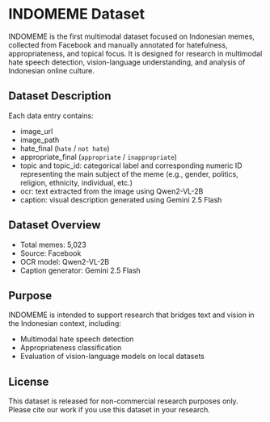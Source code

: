 # INDOMEME Dataset

INDOMEME is the first multimodal dataset focused on Indonesian memes, collected from Facebook and manually annotated for hatefulness, appropriateness, and topical focus. It is designed for research in multimodal hate speech detection, vision-language understanding, and analysis of Indonesian online culture.

## Dataset Description

Each data entry contains:
- image_url
- image_path 
- hate_final (`hate` / `not hate`)  
- appropriate_final (`appropriate` / `inappropriate`)  
- topic and topic_id: categorical label and corresponding numeric ID representing the main subject of the meme (e.g., gender, politics, religion, ethnicity, individual, etc.)  
- ocr: text extracted from the image using Qwen2-VL-2B  
- caption: visual description generated using Gemini 2.5 Flash  

## Dataset Overview

- Total memes: 5,023  
- Source: Facebook
- OCR model: Qwen2-VL-2B  
- Caption generator: Gemini 2.5 Flash  

## Purpose

INDOMEME is intended to support research that bridges text and vision in the Indonesian context, including:
- Multimodal hate speech detection  
- Appropriateness classification  
- Evaluation of vision-language models on local datasets  

## License

This dataset is released for non-commercial research purposes only.  
Please cite our work if you use this dataset in your research.
